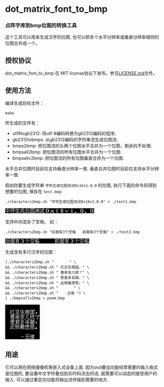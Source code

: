 # dot_matrix_font_to_bmp
### 点阵字库到bmp位图的转换工具


这个工具可以用来生成汉字的位图, 也可以把多个水平分辨率或垂直分辨率相同的位图合并成一个。

## 授权协议

dot_matrix_font_to_bmp 在 MIT license协议下发布。参见[LICENSE.md](LICENSE.md)文件。

## 使用方法

编译生成目标文件：

    make

所生成的文件有：
* utf8togb2312:	将utf-8编码转换为gb2312编码的程序;
* gb2312tobmps:	从gb2312编码的字符串流生成位图流;
* bmps2bmp:	把位图流的头两个位图水平合并为一个位图，剩余的不处理;
* bmpsall2bmp:	把位图流的所有位图水平合并为一个位图.
* bmpsallv2bmp:	把位图流的所有位图垂直合并为一个位图.

水平合并位图时目前仅支持垂直分辨率一致.
垂直合并位图时目前仅支持水平分辨率一致.

假如你要生成字符串 `字符生成位图测试0x16v1.0.0` 的位图, 执行下面的命令将得到想要的位图, 保存在 `test.bmp`:

    ./characters2bmp.sh "字符生成位图测试0x16v1.0.0" > ./test1.bmp


![test1.bmp](test1.bmp)

支持中间混杂了空格， 如：

    ./characters2bmp.sh "后面有3个空格   前面有3个空格" > ./test2.bmp


![test2.bmp](test2.bmp)

生成含有多行汉字的位图：


    (./characters2bmp.sh "       " \
    && ./characters2bmp.sh " 红豆生南国，" \
    && ./characters2bmp.sh " 春来发几枝？" \
    && ./characters2bmp.sh " 愿君多采撷，" \
    && ./characters2bmp.sh " 此物最想思。" \
    && ./characters2bmp.sh "       " \
    && ./characters2bmp.sh "   -王维 ") \
    | ./bmpsallv2bmp > poem.bmp


![poem.bmp](poem.bmp)

##  用途

它可以用在网络摄像机等嵌入式设备上面. 因为osd叠加功能经常需要的输入格式是位图的, 要设置中文字符叠加到实时码流去的话, 就需要可以动态的接受用户的输入. 可以通过重定向功能将输出流传输到需要的地方.
